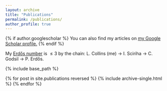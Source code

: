 ```yaml
---
layout: archive
title: "Publications"
permalink: /publications/
author_profile: true
---
```


{% if author.googlescholar %}
  You can also find my articles on <u><a href="{{author.googlescholar}}">my Google Scholar profile</a>.</u>
{% endif %}

My <a href="https://en.wikipedia.org/wiki/Erd%C5%91s_number" target="_blank">Erdős number</a> is $\leqslant 3$ by the chain: L. Collins (me) $\to$ I. Sciriha $\to$ C. Godsil $\to$ P. Erdős.

{% include base_path %}

{% for post in site.publications reversed %}
  {% include archive-single.html %}
{% endfor %}
